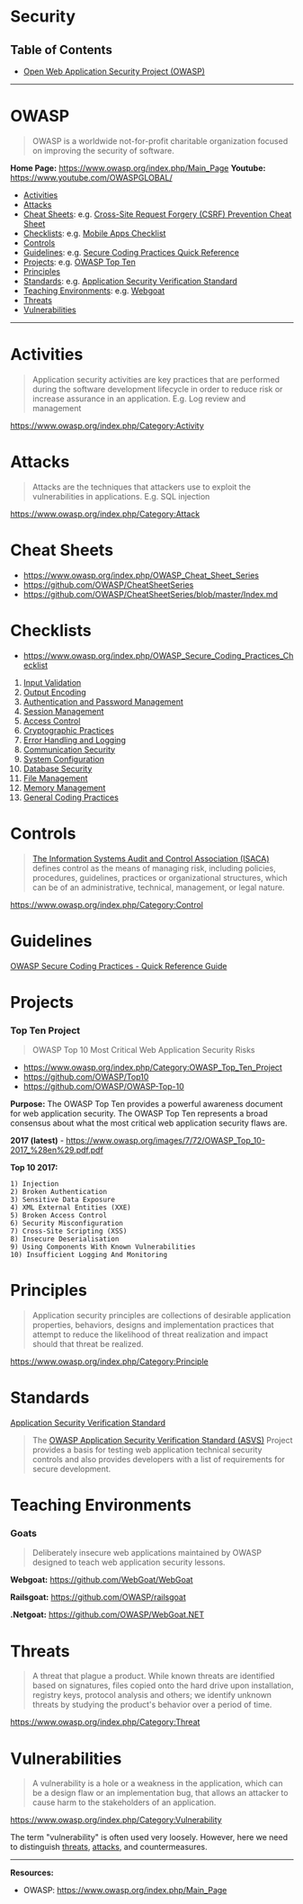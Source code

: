 # Security

## Table of Contents

- [Open Web Application Security Project (OWASP)](#owasp)

---

# OWASP

> OWASP is a worldwide not-for-profit charitable organization focused on improving the security of software.

**Home Page:** https://www.owasp.org/index.php/Main_Page
**Youtube:** https://www.youtube.com/OWASPGLOBAL/

- [Activities](#Activites)
- [Attacks](#Attacks)
- [Cheat Sheets](#Cheat-Sheets): e.g. [Cross-Site Request Forgery (CSRF) Prevention Cheat Sheet](#Cheat-Sheets)
- [Checklists](#Checklists): e.g. [Mobile Apps Checklist](#Checklists)
- [Controls](#Controls)
- [Guidelines](#Guidelines): e.g. [Secure Coding Practices Quick Reference](#Guidelines)
- [Projects](#Projects): e.g. [OWASP Top Ten](#Top-Ten-Project)
- [Principles](#Principles)
- [Standards](#Standards): e.g. [Application Security Verification Standard](#Standards)
- [Teaching Environments](#Teaching-Environments): e.g. [Webgoat](#Goats)
- [Threats](#Threats)
- [Vulnerabilities](#Vulnerabilities)

---


# Activities

> Application security activities are key practices that are performed during the software development lifecycle in order to reduce risk or increase assurance in an application. E.g. Log review and management

https://www.owasp.org/index.php/Category:Activity


# Attacks

> Attacks are the techniques that attackers use to exploit the vulnerabilities in applications. E.g. SQL injection

https://www.owasp.org/index.php/Category:Attack


# Cheat Sheets

- https://www.owasp.org/index.php/OWASP_Cheat_Sheet_Series
- https://github.com/OWASP/CheatSheetSeries
- https://github.com/OWASP/CheatSheetSeries/blob/master/Index.md


# Checklists

- https://www.owasp.org/index.php/OWASP_Secure_Coding_Practices_Checklist

1)	[Input Validation](https://www.owasp.org/index.php/OWASP_Secure_Coding_Practices_Checklist#Input_Validation)
2)	[Output Encoding](https://www.owasp.org/index.php/OWASP_Secure_Coding_Practices_Checklist#Output_Encoding)
3)	[Authentication and Password Management](https://www.owasp.org/index.php/OWASP_Secure_Coding_Practices_Checklist#Authentication_and_Password_Management)
4)	[Session Management](https://www.owasp.org/index.php/OWASP_Secure_Coding_Practices_Checklist#Session_Management)
5)	[Access Control](https://www.owasp.org/index.php/OWASP_Secure_Coding_Practices_Checklist#Access_Control)
6)	[Cryptographic Practices](https://www.owasp.org/index.php/OWASP_Secure_Coding_Practices_Checklist#Cryptographic_Practices)
7)	[Error Handling and Logging](https://www.owasp.org/index.php/OWASP_Secure_Coding_Practices_Checklist#Error_Handling_and_Logging)
8)	[Communication Security](https://www.owasp.org/index.php/OWASP_Secure_Coding_Practices_Checklist#Communication_Security)
9)	[System Configuration](https://www.owasp.org/index.php/OWASP_Secure_Coding_Practices_Checklist#System_Configuration)
10)	[Database Security](https://www.owasp.org/index.php/OWASP_Secure_Coding_Practices_Checklist#Database_Security)
11)	[File Management](https://www.owasp.org/index.php/OWASP_Secure_Coding_Practices_Checklist#File_Management)
12)	[Memory Management](https://www.owasp.org/index.php/OWASP_Secure_Coding_Practices_Checklist#Memory_Management)
13)	[General Coding Practices](https://www.owasp.org/index.php/OWASP_Secure_Coding_Practices_Checklist#General_Coding_Practices)


# Controls

> [The Information Systems Audit and Control Association (ISACA)](https://www.isaca.org/pages/default.aspx) defines control as the means of managing risk, including policies, procedures, guidelines, practices or organizational structures, which can be of an administrative, technical, management, or legal nature.

https://www.owasp.org/index.php/Category:Control


# Guidelines

[OWASP Secure Coding Practices - Quick Reference Guide](https://www.owasp.org/index.php/OWASP_Secure_Coding_Practices_-_Quick_Reference_Guide)


# Projects

### Top Ten Project

> OWASP Top 10 Most Critical Web Application Security Risks

- https://www.owasp.org/index.php/Category:OWASP_Top_Ten_Project
- https://github.com/OWASP/Top10
- https://github.com/OWASP/OWASP-Top-10

**Purpose:** The OWASP Top Ten provides a powerful awareness document for web application security. The OWASP Top Ten represents a broad consensus about what the most critical web application security flaws are.

**2017 (latest)** - https://www.owasp.org/images/7/72/OWASP_Top_10-2017_%28en%29.pdf.pdf

**Top 10 2017:**
```
1) Injection
2) Broken Authentication
3) Sensitive Data Exposure
4) XML External Entities (XXE)
5) Broken Access Control
6) Security Misconfiguration
7) Cross-Site Scripting (XSS)
8) Insecure Deserialisation
9) Using Components With Known Vulnerabilities
10) Insufficient Logging And Monitoring
```


# Principles

> Application security principles are collections of desirable application properties, behaviors, designs and implementation practices that attempt to reduce the likelihood of threat realization and impact should that threat be realized.

https://www.owasp.org/index.php/Category:Principle


# Standards

[Application Security Verification Standard](https://www.owasp.org/index.php/Category:OWASP_Application_Security_Verification_Standard_Project)

> The [OWASP Application Security Verification Standard (ASVS)](https://www.owasp.org/index.php/Category:OWASP_Application_Security_Verification_Standard_Project) Project provides a basis for testing web application technical security controls and also provides developers with a list of requirements for secure development.


# Teaching Environments

### Goats

> Deliberately insecure web applications maintained by OWASP designed to teach web application security lessons.

**Webgoat:** https://github.com/WebGoat/WebGoat

**Railsgoat:** https://github.com/OWASP/railsgoat

**.Netgoat:** https://github.com/OWASP/WebGoat.NET


# Threats

> A threat that plague a product. While known threats are identified based on signatures, files copied onto the hard drive upon installation, registry keys, protocol analysis and others; we identify unknown threats by studying the product's behavior over a period of time.

https://www.owasp.org/index.php/Category:Threat


# Vulnerabilities

> A vulnerability is a hole or a weakness in the application, which can be a design flaw or an implementation bug, that allows an attacker to cause harm to the stakeholders of an application.

https://www.owasp.org/index.php/Category:Vulnerability

The term "vulnerability" is often used very loosely. However, here we need to distinguish [threats](#Threats), [attacks](#Attacks), and countermeasures.

---

**Resources:**

- OWASP: https://www.owasp.org/index.php/Main_Page